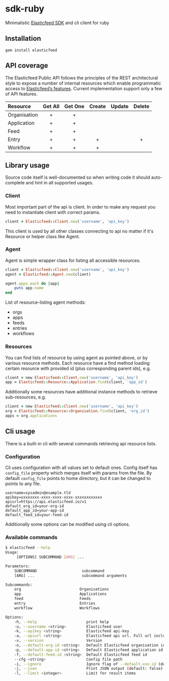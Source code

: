 sdk-ruby
========
Minimalistic [Elasticfeed SDK](http://elasticfeed.io) and cli client for ruby

Installation
------------
```
gem install elasticfeed
```

API coverage
------------
The Elasticfeed Public API follows the principles of the REST architectural style to expose a number of internal resources which enable programmatic access to [Elasticfeed’s features](http://elasticfeed.io/help/reference/api/). Current implementation support only a few of API features.

|Resource     |Get All |Get One |Create |Update |Delete |
|:------------|:------:|:------:|:-----:|:-----:|:-----:|
|Organisation | +      | +      |       |       |       |
|Application  | +      | +      |       |       |       |
|Feed         | +      | +      |       |       |       |
|Entry        | +      | +      | +     |       | +     |
|Workflow     | +      | +      | +     |       |       |

Library usage
-------------

Source code itself is well-documented so when writing code it should auto-complete and hint in all supported usages.


### Client
Most important part of the api is client. In order to make any request you need to instantiate client with correct params.

```ruby
client = Elasticfeed::Client.new('username', 'api_key')
```

This client is used by all other classes connecting to api no matter if it's Resource or helper class like Agent.


### Agent
Agent is simple wrapper class for listing all accessible resources.

```ruby
client = Elasticfeed::Client.new('username', 'api_key')
agent = Elasticfeed::Agent.new(client)

agent.apps.each do |app|
    puts app.name
end
```

List of resource-listing agent methods:
- orgs
- apps
- feeds
- entries
- workflows

### Resources

You can find lists of resource by using agent as pointed above, or by various resource methods.
Each resource have a find method loading certain resource with provided id (plus corresponding parent ids), e.g.
```ruby
client = new Elasticfeed::Client.new('username', 'api_key')
app = Elasticfeed::Resource::Application.find(client, 'app_id')
```

Additionally some resources have additional instance methods to retrieve sub-resources, e.g.
```ruby
client = new Elasticfeed::Client.new('username', 'api_key')
org = Elasticfeed::Resource::Organisation.find(client, 'org_id')
apps = org.applications
```

Cli usage
---------

There is a built-in cli with several commands retrieving api resource lists.

### Configuration

Cli uses configuration with all values set to default ones.
Config itself has `config_file` property which merges itself with params from the file.
By default `config_file` points to home directory, but it can be changed to points to any file.

```
username=sysadmin@example.tld
apikey=xxxxxxxx-xxxx-xxxx-xxxx-xxxxxxxxxxxx
apiurl=https://api.elasticfeed.io/v1
default_org_id=your-org-id
default_app_id=your-app-id
default_feed_id=your-feed-id
```

Additionally some options can be modified using cli options.

### Available commands


```bash
$ elasticfeed --help
Usage:
     [OPTIONS] SUBCOMMAND [ARG] ...

Parameters:
    SUBCOMMAND                    subcommand
    [ARG] ...                     subcommand arguments

Subcommands:
    org                          Organisations
    app                          Applications
    feed                         Feeds
    entry                        Entries
    workflow                     Workflows

Options:
    -h, --help                      print help
    -u, --username <string>         Elasticfeed user
    -k, --apikey <string>           Elasticfeed api-key
    -a, --apiurl <string>           Elasticfeed api url. Full url including version: https://api.elasticfeed.io/api/public/v1.0
    -v, --version                   Version
    -o, --default-org-id <string>   Default Elasticfeed organisation id
    -p, --default-app-id <string>   Default Elasticfeed application id
    -f, --default-feed-id <string>  Default Elasticfeed feed id
    --cfg <string>                  Config file path
    -i, --ignore                    Ignore flag of --default-xxx-id (default: false)
    -j, --json                      Print JSON output (default: false)
    -l, --limit <integer>           Limit for result items
```

